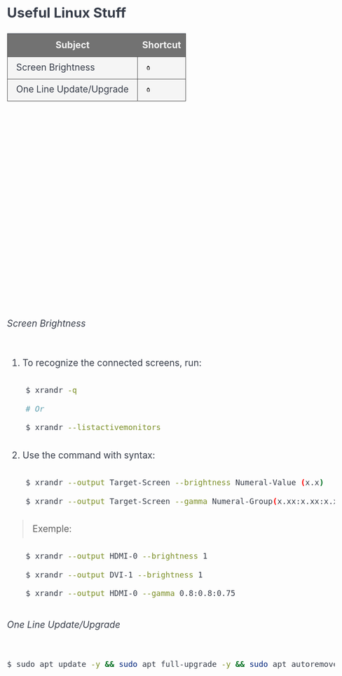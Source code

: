 ## Useful Linux Stuff
<style>
  html {
            font-size: 1.3em;
            color: #373D49;
        }
        
        body {
            font-size: 1rem;
            font-weight: 400;
            line-height: 2rem;
        }
        
        .table {
            margin: 0 auto;
            border-collapse: collapse;
        }
        
        .table thead th {
            color: whitesmoke;
            text-align: center;
            background-color: #727272;
            border-width: 1px;
            border-color: #373D49;
        }
        
        .table thead tr,
        .table tbody,
        .table tbody td {
            padding-left: 20px;
            padding-right: 20px;
            border-style: solid;
            border-width: 1px;
            border-color: #444444;
            background-color: whitesmoke;
        }
</style>
 <table class="table">
        <thead>
            <tr>
                <th>Subject</th>
                <th>Shortcut</th>
            </tr>
        </thead>
        <tbody>
            <tr>
                <td>Screen Brightness</td>
                <td>
                    <a href="https://github.com/M4NS0/Workspaces/tree/master/Linux#screen-brightness"><img src="https://github.com/M4NS0/Workspaces/blob/master/Web/Johns%20Hopkins%20University/github.png" style="width:8px; height:12px" title="Screen Brightness" alt="Screen Brightness"></a>
                </td>
            </tr>
            <tr>
                <td>One Line Update/Upgrade</td>
                <td>
                    <a href="https://github.com/M4NS0/Workspaces/tree/master/Linux#one-line-updateupgrade"><img src="https://github.com/M4NS0/Workspaces/blob/master/Web/Johns%20Hopkins%20University/github.png" style="width:8px; height:12px" title="One Line Update/Upgrade" alt="One Line Update and Upgrade"></a>
                </td>
            </tr>
        </tbody>
    </table>


<br>
<br>
<br>
<br>
<br>
<br>
<br>
<br>
<br>
<br>
<br>

###### Screen Brightness
1. To recognize the connected screens, run:
```sh
	$ xrandr -q
	# Or
	$ xrandr --listactivemonitors
```
2. Use the command with syntax: 
```sh
	$ xrandr --output Target-Screen --brightness Numeral-Value (x.x)
	$ xrandr --output Target-Screen --gamma Numeral-Group(x.xx:x.xx:x.xx)
```
> Exemple:
```sh
	$ xrandr --output HDMI-0 --brightness 1
	$ xrandr --output DVI-1 --brightness 1
	$ xrandr --output HDMI-0 --gamma 0.8:0.8:0.75

```

###### One Line Update/Upgrade

```sh
$ sudo apt update -y && sudo apt full-upgrade -y && sudo apt autoremove -y && sudo apt clean -y && sudo apt autoclean -y
```


